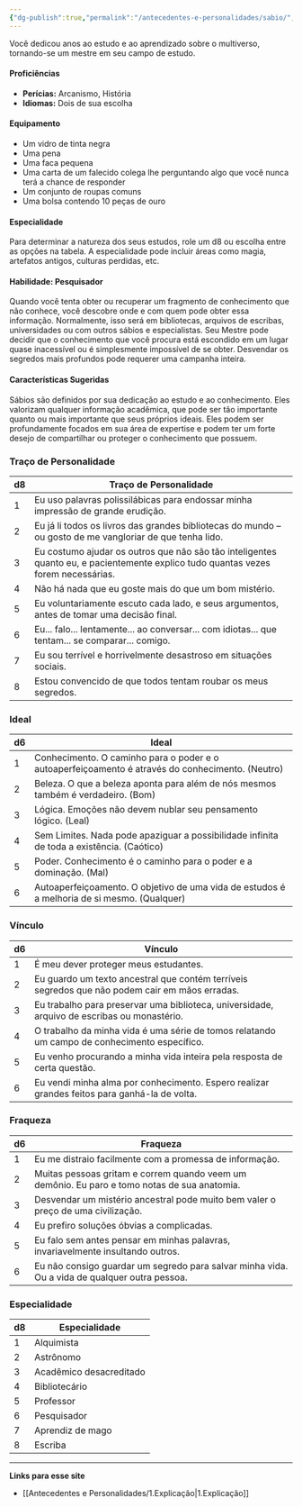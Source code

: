 ```yaml
---
{"dg-publish":true,"permalink":"/antecedentes-e-personalidades/sabio/","created":"2024-07-23T08:29:11.000-03:00"}
---
```


Você dedicou anos ao estudo e ao aprendizado sobre o multiverso, tornando-se um mestre em seu campo de estudo.

#### Proficiências
- **Perícias:** Arcanismo, História
- **Idiomas:** Dois de sua escolha

#### Equipamento
- Um vidro de tinta negra
- Uma pena
- Uma faca pequena
- Uma carta de um falecido colega lhe perguntando algo que você nunca terá a chance de responder
- Um conjunto de roupas comuns
- Uma bolsa contendo 10 peças de ouro

#### Especialidade
Para determinar a natureza dos seus estudos, role um d8 ou escolha entre as opções na tabela. A especialidade pode incluir áreas como magia, artefatos antigos, culturas perdidas, etc.

#### Habilidade: Pesquisador
Quando você tenta obter ou recuperar um fragmento de conhecimento que não conhece, você descobre onde e com quem pode obter essa informação. Normalmente, isso será em bibliotecas, arquivos de escribas, universidades ou com outros sábios e especialistas. Seu Mestre pode decidir que o conhecimento que você procura está escondido em um lugar quase inacessível ou é simplesmente impossível de se obter. Desvendar os segredos mais profundos pode requerer uma campanha inteira.

#### Características Sugeridas
Sábios são definidos por sua dedicação ao estudo e ao conhecimento. Eles valorizam qualquer informação acadêmica, que pode ser tão importante quanto ou mais importante que seus próprios ideais. Eles podem ser profundamente focados em sua área de expertise e podem ter um forte desejo de compartilhar ou proteger o conhecimento que possuem.

### Traço de Personalidade

| d8 | Traço de Personalidade                                                                 |
|----|----------------------------------------------------------------------------------------|
| 1  | Eu uso palavras polissilábicas para endossar minha impressão de grande erudição.      |
| 2  | Eu já li todos os livros das grandes bibliotecas do mundo – ou gosto de me vangloriar de que tenha lido. |
| 3  | Eu costumo ajudar os outros que não são tão inteligentes quanto eu, e pacientemente explico tudo quantas vezes forem necessárias. |
| 4  | Não há nada que eu goste mais do que um bom mistério.                                 |
| 5  | Eu voluntariamente escuto cada lado, e seus argumentos, antes de tomar uma decisão final. |
| 6  | Eu... falo... lentamente... ao conversar... com idiotas... que tentam... se comparar... comigo. |
| 7  | Eu sou terrível e horrivelmente desastroso em situações sociais.                      |
| 8  | Estou convencido de que todos tentam roubar os meus segredos.                         |

### Ideal

| d6 | Ideal                                                                                 |
|----|---------------------------------------------------------------------------------------|
| 1  | Conhecimento. O caminho para o poder e o autoaperfeiçoamento é através do conhecimento. (Neutro) |
| 2  | Beleza. O que a beleza aponta para além de nós mesmos também é verdadeiro. (Bom)        |
| 3  | Lógica. Emoções não devem nublar seu pensamento lógico. (Leal)                        |
| 4  | Sem Limites. Nada pode apaziguar a possibilidade infinita de toda a existência. (Caótico) |
| 5  | Poder. Conhecimento é o caminho para o poder e a dominação. (Mal)                    |
| 6  | Autoaperfeiçoamento. O objetivo de uma vida de estudos é a melhoria de si mesmo. (Qualquer) |

### Vínculo

| d6 | Vínculo                                                                                  |
|----|------------------------------------------------------------------------------------------|
| 1  | É meu dever proteger meus estudantes.                                                   |
| 2  | Eu guardo um texto ancestral que contém terríveis segredos que não podem cair em mãos erradas. |
| 3  | Eu trabalho para preservar uma biblioteca, universidade, arquivo de escribas ou monastério. |
| 4  | O trabalho da minha vida é uma série de tomos relatando um campo de conhecimento específico. |
| 5  | Eu venho procurando a minha vida inteira pela resposta de certa questão.                |
| 6  | Eu vendi minha alma por conhecimento. Espero realizar grandes feitos para ganhá-la de volta. |

### Fraqueza

| d6 | Fraqueza                                                                               |
|----|----------------------------------------------------------------------------------------|
| 1  | Eu me distraio facilmente com a promessa de informação.                               |
| 2  | Muitas pessoas gritam e correm quando veem um demônio. Eu paro e tomo notas de sua anatomia. |
| 3  | Desvendar um mistério ancestral pode muito bem valer o preço de uma civilização.       |
| 4  | Eu prefiro soluções óbvias a complicadas.                                              |
| 5  | Eu falo sem antes pensar em minhas palavras, invariavelmente insultando outros.        |
| 6  | Eu não consigo guardar um segredo para salvar minha vida. Ou a vida de qualquer outra pessoa. |

### Especialidade

| d8 | Especialidade               |
|----|-----------------------------|
| 1  | Alquimista                   |
| 2  | Astrônomo                    |
| 3  | Acadêmico desacreditado      |
| 4  | Bibliotecário                |
| 5  | Professor                    |
| 6  | Pesquisador                  |
| 7  | Aprendiz de mago             |
| 8  | Escriba                      |
___
**Links para esse site**
- [[Antecedentes e Personalidades/1.Explicação\|1.Explicação]]